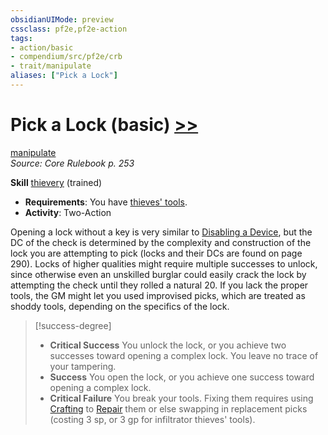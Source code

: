 ```yaml
---
obsidianUIMode: preview
cssclass: pf2e,pf2e-action
tags:
- action/basic
- compendium/src/pf2e/crb
- trait/manipulate
aliases: ["Pick a Lock"]
---
```

# Pick a Lock (basic) [>>](../core-rulebook/chapter-9-playing-the-game.md#Actions "Two-Action")
[manipulate](../traits/manipulate.md)  
*Source: Core Rulebook p. 253*  

**Skill** [thievery](../../compendium/skills.md#Thievery) (trained)
- **Requirements**: You have [thieves' tools](../../compendium/equipment/items/thieves-tools.md).
- **Activity**: Two-Action

Opening a lock without a key is very similar to [Disabling a Device](disable-a-device.md), but the DC of the check is determined by the complexity and construction of the lock you are attempting to pick (locks and their DCs are found on page 290). Locks of higher qualities might require multiple successes to unlock, since otherwise even an unskilled burglar could easily crack the lock by attempting the check until they rolled a natural 20. If you lack the proper tools, the GM might let you used improvised picks, which are treated as shoddy tools, depending on the specifics of the lock.

> [!success-degree] 
> - **Critical Success** You unlock the lock, or you achieve two successes toward opening a complex lock. You leave no trace of your tampering.
> - **Success** You open the lock, or you achieve one success toward opening a complex lock.
> - **Critical Failure** You break your tools. Fixing them requires using [Crafting](../../compendium/skills.md#Crafting) to [Repair](repair.md) them or else swapping in replacement picks (costing 3 sp, or 3 gp for infiltrator thieves' tools).